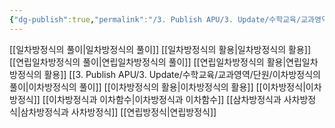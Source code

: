 ```yaml
---
{"dg-publish":true,"permalink":"/3. Publish APU/3. Update/수학교육/교과영역/수학영역/방정식/","noteIcon":"","created":"","updated":""}
---
```




[[일차방정식의 풀이\|일차방정식의 풀이]] 
[[일차방정식의 활용\|일차방정식의 활용]] 
[[연립일차방정식의 풀이\|연립일차방정식의 풀이]] 
[[연립일차방정식의 활용\|연립일차방정식의 활용]] 
[[3. Publish APU/3. Update/수학교육/교과영역/단원/이차방정식의 풀이\|이차방정식의 풀이]] 
[[이차방정식의 활용\|이차방정식의 활용]] 
[[이차방정식\|이차방정식]] 
[[이차방정식과 이차함수\|이차방정식과 이차함수]] 
[[삼차방정식과 사차방정식\|삼차방정식과 사차방정식]]
[[연립방정식\|연립방정식]]